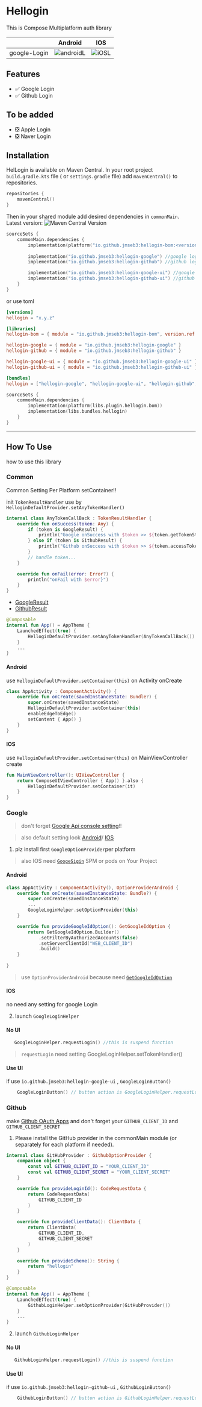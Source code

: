 # Hellogin

This is Compose Multiplatform auth library

|              | Android                                            | IOS                                        |
|--------------|----------------------------------------------------|--------------------------------------------|
| google-Login | ![androidL](./screenshot/android_google_login.jpg) | ![iOSL](./screenshot/ios_google_login.png) |

## Features

- ✅ Google Login
- ✅ Github Login

## To be added

- ❎ Apple Login
- ❎ Naver Login

## Installation

HelLogin is available on Maven Central. In your root project `build.gradle.kts` file (
or `settings.gradle` file) add `mavenCentral()` to repositories.

```kotlin
repositories {
    mavenCentral()
}
```

Then in your shared module add desired dependencies in `commonMain`. Latest
version: ![Maven Central Version](https://img.shields.io/maven-central/v/io.github.jmseb3/hellogin-bom)

```kotlin
sourceSets {
    commonMain.dependencies {
        implementation(platform("io.github.jmseb3:hellogin-bom:<version>"))
        
        implementation("io.github.jmseb3:hellogin-google") //google login library
        implementation("io.github.jmseb3:hellogin-github") //github login library

        implementation("io.github.jmseb3:hellogin-google-ui") //google login with ui library
        implementation("io.github.jmseb3:hellogin-github-ui") //github login with ui library
    }
}
```

or use toml

~~~toml
[versions]
hellogin = "x.y.z"

[libraries]
hellogin-bom = { module = "io.github.jmseb3:hellogin-bom", version.ref = "hellogin" }

hellogin-google = { module = "io.github.jmseb3:hellogin-google" }
hellogin-github = { module = "io.github.jmseb3:hellogin-github" }

hellogin-google-ui = { module = "io.github.jmseb3:hellogin-google-ui" }
hellogin-github-ui = { module = "io.github.jmseb3:hellogin-github-ui" }

[bundles]
hellogin = ["hellogin-google", "hellogin-google-ui", "hellogin-github", "hellogin-github-ui"]

~~~

```kotlin
sourceSets {
    commonMain.dependencies {
        implementation(platform(libs.plugin.hellogin.bom))
        implementation(libs.bundles.hellogin)
    }
}
```

-----

## How To Use

how to use this library

### Common
Common Setting Per Platform setContainer!!

init `TokenResultHandler` use by `HelloginDefaultProvider.setAnyTokenHandler()`
~~~kotlin
internal class AnyTokenCallBack : TokenResultHandler {
    override fun onSuccess(token: Any) {
        if (token is GoogleResult) {
            println("Google onSuccess with $token >> ${token.getTokenString()}")
        } else if (token is GithubResult) {
            println("Github onSuccess with $token >> ${token.accessToken}")
        }
        // handle token...
    }

    override fun onFail(error: Error?) {
        println("onFail with $error}")
    }
}
~~~
- [GoogleResult](./hellogin-google/src/commonMain/kotlin/com/wonddak/hellogin/google/GoogleRequester.kt)
- [GithubResult](./hellogin-github/src/commonMain/kotlin/com/wonddak/hellogin/github/network/model/GithubResult.kt)
~~~kotlin
@Composable
internal fun App() = AppTheme {
    LaunchedEffect(true) {
        HelloginDefaultProvider.setAnyTokenHandler(AnyTokenCallBack())
    }
    ...
}
~~~

#### Android
use `HelloginDefaultProvider.setContainer(this)` on Activity onCreate
~~~kotlin
class AppActivity : ComponentActivity() {
    override fun onCreate(savedInstanceState: Bundle?) {
        super.onCreate(savedInstanceState)
        HelloginDefaultProvider.setContainer(this)
        enableEdgeToEdge()
        setContent { App() }
    }
}
~~~

#### IOS
use `HelloginDefaultProvider.setContainer(this)` on MainViewController create
~~~kotlin
fun MainViewController(): UIViewController {
    return ComposeUIViewController { App() }.also {
        HelloginDefaultProvider.setContainer(it)
    }
}
~~~

### Google
> don't forget [Google Api console setting](https://console.cloud.google.com/)!!

> also default setting look [Android](https://developers.google.com/identity/android-credential-manager)/ [IOS](https://developers.google.com/identity/sign-in/ios/start-integrating)

1. plz install first `GoogleOptionProvider`per platform

> also IOS need [`GoogeSigin`](https://github.com/google/GoogleSignIn-iOS) SPM or pods on Your Project

#### Android

~~~kotlin
class AppActivity : ComponentActivity(), OptionProviderAndroid {
    override fun onCreate(savedInstanceState: Bundle?) {
        super.onCreate(savedInstanceState)
        ...
        GoogleLoginHelper.setOptionProvider(this)
    }

    override fun provideGoogleIdOption(): GetGoogleIdOption {
        return GetGoogleIdOption.Builder()
            .setFilterByAuthorizedAccounts(false)
            .setServerClientId("WEB_CLIENT_ID")
            .build()
    }
    
}
~~~

> use `OptionProviderAndroid` because need [`GetGoogleIdOption`](https://developers.google.com/identity/android-credential-manager/android/reference/kotlin/com/google/android/libraries/identity/googleid/GetGoogleIdOption)

#### IOS

no need any setting for google Login

2. launch `GoogleLoginHelper`

#### No UI

~~~kotlin
   GoogleLoginHelper.requestLogin() //this is suspend function
~~~

> `requestLogin` need setting GoogleLoginHelper.setTokenHandler()

#### Use UI

if use `io.github.jmseb3:hellogin-google-ui` , `GoogleLoginButton()`

~~~kotlin
    GoogleLoginButton() // button action is GoogleLoginHelper.requestLogin()
~~~

### Github
make [Github OAuth Apps](https://github.com/settings/developers) and don't forget your `GITHUB_CLIENT_ID` and `GITHUB_CLIENT_SECRET`

1. Please install the GitHub provider in the commonMain module (or separately for each platform if needed).
~~~kotlin
internal class GitHubProvider : GithubOptionProvider {
    companion object {
        const val GITHUB_CLIENT_ID = "YOUR_CLIENT_ID"
        const val GITHUB_CLIENT_SECRET = "YOUR_CLIENT_SECRET"
    }

    override fun provideLoginId(): CodeRequestData {
        return CodeRequestData(
            GITHUB_CLIENT_ID
        )
    }

    override fun provideClientData(): ClientData {
        return ClientData(
            GITHUB_CLIENT_ID,
            GITHUB_CLIENT_SECRET
        )
    }

    override fun provideScheme(): String {
        return "hellogin"
    }
}
~~~
~~~kotlin
@Composable
internal fun App() = AppTheme {
    LaunchedEffect(true) {
        GithubLoginHelper.setOptionProvider(GitHubProvider())
    }
    ...
}
~~~

2. launch `GithubLoginHelper`

#### No UI

~~~kotlin
   GithubLoginHelper.requestLogin() //this is suspend function
~~~

#### Use UI

if use `io.github.jmseb3:hellogin-github-ui` , `GithubLoginButton()`

~~~kotlin
    GithubLoginButton() // button action is GithubLoginHelper.requestLogin()
~~~
